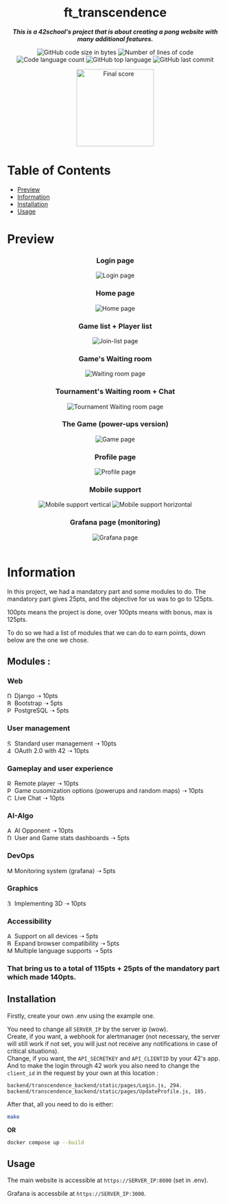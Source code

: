 <h1 align="center">ft_transcendence</h1>

<p align="center">
	<b><i>This is a 42school's project that is about creating a pong website with many additional features.</i></b><br>
</p>
<p align="center">
	<img alt="GitHub code size in bytes" src="https://img.shields.io/github/languages/code-size/rsterin/ft_transcendence?color=lightblue" />
	<img alt="Number of lines of code" src="https://img.shields.io/tokei/lines/github/rsterin/ft_transcendence?color=critical" />
	<img alt="Code language count" src="https://img.shields.io/github/languages/count/rsterin/ft_transcendence?color=yellow" />
	<img alt="GitHub top language" src="https://img.shields.io/github/languages/top/rsterin/ft_transcendence?color=blue" />
	<img alt="GitHub last commit" src="https://img.shields.io/github/last-commit/rsterin/ft_transcendence?color=green" />
</p>
<div align="center">
	<img width="180px" src=".readme/final-note.png" alt="Final score">
</div>

# Table of Contents

- [Preview](#preview)
- [Information](#information)
- [Installation](#installation)
- [Usage](#usage)

# Preview

<h3 align="center"><b>Login page</b></h3>
<div align="center">
	<img alt="Login page" src=".readme/preview/login-page.png"/>
</div>

<h3 align="center"><b>Home page</b></h3>
<div align="center">
	<img alt="Home page" src=".readme/preview/home-page.png"/>
</div>

<h3 align="center"><b>Game list + Player list</b></h3>
<div align="center">
	<img alt="Join-list page" src=".readme/preview/join-list-page.png"/>
</div>

<h3 align="center"><b>Game's Waiting room</b></h3>
<div align="center">
	<img alt="Waiting room page" src=".readme/preview/waiting-room-page.png"/>
</div>

<h3 align="center"><b>Tournament's Waiting room + Chat</b></h3>
<div align="center">
	<img alt="Tournament Waiting room page" src=".readme/preview/tournament-waiting-room-page.png"/>
</div>

<h3 align="center"><b>The Game (power-ups version)</b></h3>
<div align="center">
	<img alt="Game page" src=".readme/preview/game-page.png"/>
</div>

<h3 align="center"><b>Profile page</b></h3>
<div align="center">
	<img alt="Profile page" src=".readme/preview/profile-page.png"/>
</div>

<h3 align="center"><b>Mobile support</b></h3>
<div align="center">
	<img alt="Mobile support vertical" src=".readme/preview/mobile-support-vertical.png"/>
	<img alt="Mobile support horizontal" src=".readme/preview/mobile-support-horizontal.png"/>
</div>

<h3 align="center"><b>Grafana page (monitoring)</b></h3>
<div align="center">
	<img alt="Grafana page" src=".readme/preview/grafana-page.png"/>
</div>
</br>

# Information

In this project, we had a mandatory part and some modules to do. The mandatory part gives 25pts, and the objective for us was to go to 125pts.

100pts means the project is done, over 100pts means with bonus, max is 125pts.

To do so we had a list of modules that we can do to earn points, down below are the one we chose.

## Modules :
### Web
<img alt="Django" src=".readme/icons/django.png" width="13px"/> Django ➝ 10pts \
<img alt="Bootstrap" src=".readme/icons/bootstrap.png" width="13px"/> Bootstrap ➝ 5pts \
<img alt="PostgreSQL" src=".readme/icons/postgresql.png" width="13px"/> PostgreSQL ➝ 5pts

### User management
<img alt="Standard user management" src=".readme/icons/user-management.png" width="13px"/> Standard user management ➝ 10pts \
<img alt="42 Login" src=".readme/icons/42-login.png" width="13px"/>  OAuth 2.0 with 42 ➝ 10pts

### Gameplay and user experience
<img alt="Remote player" src=".readme/icons/remote-player.png" width="13px"/>  Remote player ➝ 10pts \
<img alt="PowerUps" src=".readme/icons/powerups.png" width="13px"/> Game cusomization options (powerups and random maps) ➝ 10pts \
<img alt="Chat" src=".readme/icons/chat.png" width="13px"/> Live Chat ➝ 10pts

### AI-Algo
<img alt="AI" src=".readme/icons/ai.png" width="13px"/> AI Opponent ➝ 10pts \
<img alt="Dashboards" src=".readme/icons/dashboards.png" width="13px"/> User and Game stats dashboards ➝ 5pts

### DevOps
<img alt="Monitoring" src=".readme/icons/monitoring.png" width="13px"/> Monitoring system (grafana) ➝ 5pts

### Graphics
<img alt="3D" src=".readme/icons/3d.png" width="13px"/> Implementing 3D ➝ 10pts

### Accessibility
<img alt="All devices" src=".readme/icons/mobile.png" width="13px"/> Support on all devices ➝ 5pts \
<img alt="Browser" src=".readme/icons/browser.png" width="13px"/> Expand browser compatibility ➝ 5pts \
<img alt="Multiple language" src=".readme/icons/language.png" width="13px"/> Multiple language supports ➝ 5pts

### That bring us to a total of 115pts + 25pts of the mandatory part which made 140pts.

## Installation

Firstly, create your own .env using the example one.

You need to change all ``SERVER_IP`` by the server ip (wow). \
Create, if you want, a webhook for alertmanager (not necessary, the server will still work if not set, you will just not receive any notifications in case of critical situations). \
Change, if you want, the ``API_SECRETKEY`` and ``API_CLIENTID`` by your 42's app. And to make the login through 42 work you also need to change the ``client_id`` in the request by your own at this location :

``backend/transcendence_backend/static/pages/Login.js, 294.`` \
``backend/transcendence_backend/static/pages/UpdateProfile.js, 185.``

After that, all you need to do is either:

```bash
make
```

**OR**
```bash
docker compose up --build
```

## Usage

The main website is accessible at ``https://SERVER_IP:8000`` (set in .env).

Grafana is accessbile at ``https://SERVER_IP:3000``.
